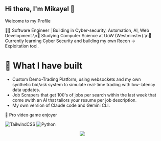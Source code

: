 ## Hi there, I'm Mikayel 👋

Welcome to my Profile

🧑‍💻 Software Engineer | Building in Cyber-security, Automation, AI, Web Development.\n🏫 Studying Computer Science at UoW (Westminster).\n📝 Currently learning Cyber Security and building my own Recon -> Exploitation tool.

# 🔐 What I have built

- Custom Demo-Trading Platform, using websockets and my own synthetic bid/ask system to simulate real-time trading with low-latency data updates.
- Job Scrapers that get 100's of jobs per search within the last week that come swith an AI that tailors your resume per job description.
- My own version of Claude code and Gemini CLI.

👾 Pro video game enjoyer

![TailwindCSS](https://img.shields.io/badge/tailwindcss-%2338B2AC.svg?style=for-the-badge&logo=tailwind-css&logoColor=white)
![Python](https://img.shields.io/badge/python-36%70A0?style=for-the-badge&logo=python&logoColor=ffaa54)

<p align="center">
  <a href="https://skillicons.dev">
    <img src="https://skillicons.dev/icons?i=py,rust,cpp,react,docker" />
  </a>
</p>
